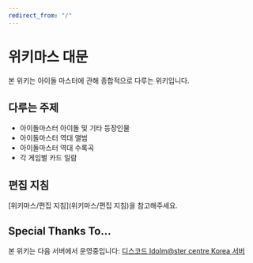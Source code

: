 ```yaml
---
redirect_from: "/"
---
```



# 위키마스 대문

본 위키는 아이돌 마스터에 관해 종합적으로 다루는 위키입니다.

## 다루는 주제

* 아이돌마스터 아이돌 및 기타 등장인물
* 아이돌마스터 역대 앨범
* 아이돌마스터 역대 수록곡
* 각 게임별 카드 일람

## 편집 지침

[위키마스/편집 지침](위키마스/편집 지침)을 참고해주세요.

## Special Thanks To...
본 위키는 다음 서버에서 운영중입니다: [디스코드 Idolm@ster centre Korea 서버](https://discord.gg/cCTSE3y)


